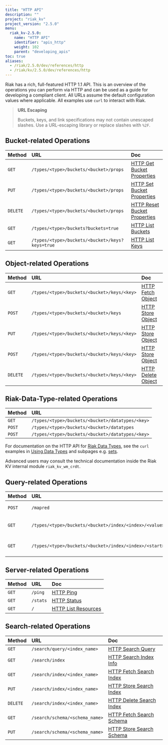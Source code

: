 ```yaml
---
title: "HTTP API"
description: ""
project: "riak_kv"
project_version: "2.5.0"
menu:
  riak_kv-2.5.0:
    name: "HTTP API"
    identifier: "apis_http"
    weight: 102
    parent: "developing_apis"
toc: true
aliases:
  - /riak/2.5.0/dev/references/http
  - /riak/kv/2.5.0/dev/references/http
---
```


Riak has a rich, full-featured HTTP 1.1 API. This is an overview of the
operations you can perform via HTTP and can be used as a guide for
developing a compliant client. All URLs assume the default configuration
values where applicable. All examples use `curl` to interact with Riak.

> **URL Escaping**
>
> Buckets, keys, and link specifications may not contain unescaped
slashes. Use a URL-escaping library or replace slashes with `%2F`.

## Bucket-related Operations

Method | URL | Doc
:------|:----|:---
`GET` | `/types/<type>/buckets/<bucket>/props` | [HTTP Get Bucket Properties](/riak/kv/2.5.0/developing/api/http/get-bucket-props)
`PUT` | `/types/<type>/buckets/<bucket>/props` | [HTTP Set Bucket Properties](/riak/kv/2.5.0/developing/api/http/set-bucket-props)
`DELETE` | `/types/<type>/buckets/<bucket>/props` | [HTTP Reset Bucket Properties](/riak/kv/2.5.0/developing/api/http/reset-bucket-props)
`GET` | `/types/<type>/buckets?buckets=true` | [HTTP List Buckets](/riak/kv/2.5.0/developing/api/http/list-buckets)
`GET` | `/types/<type>/buckets/<bucket>/keys?keys=true` | [HTTP List Keys](/riak/kv/2.5.0/developing/api/http/list-keys)

## Object-related Operations

Method | URL | Doc
:------|:----|:---
`GET` | `/types/<type>/buckets/<bucket>/keys/<key>` | [HTTP Fetch Object](/riak/kv/2.5.0/developing/api/http/fetch-object)
`POST` | `/types/<type>/buckets/<bucket>/keys` | [HTTP Store Object](/riak/kv/2.5.0/developing/api/http/store-object)
`PUT` | `/types/<type>/buckets/<bucket>/keys/<key>` | [HTTP Store Object](/riak/kv/2.5.0/developing/api/http/store-object)
`POST` | `/types/<type>/buckets/<bucket>/keys/<key>` | [HTTP Store Object](/riak/kv/2.5.0/developing/api/http/store-object)
`DELETE` | `/types/<type>/buckets/<bucket>/keys/<key>` | [HTTP Delete Object](/riak/kv/2.5.0/developing/api/http/delete-object)

## Riak-Data-Type-related Operations

Method | URL
:------|:----
`GET` | `/types/<type>/buckets/<bucket>/datatypes/<key>`
`POST` | `/types/<type>/buckets/<bucket>/datatypes`
`POST` | `/types/<type>/buckets/<bucket>/datatypes/<key>`

For documentation on the HTTP API for [Riak Data Types](/riak/kv/2.5.0/learn/concepts/crdts),
see the `curl` examples in [Using Data Types](/riak/kv/2.5.0/developing/data-types/#usage-examples)
and subpages e.g. [sets](/riak/kv/2.5.0/developing/data-types/sets).

Advanced users may consult the technical documentation inside the Riak
KV internal module `riak_kv_wm_crdt`.

## Query-related Operations

Method | URL | Doc
:------|:----|:---
`POST` | `/mapred` | [HTTP MapReduce](/riak/kv/2.5.0/developing/api/http/mapreduce)
`GET` | `/types/<type>/buckets/<bucket>/index/<index>/<value>` | [HTTP Secondary Indexes](/riak/kv/2.5.0/developing/api/http/secondary-indexes)
`GET` | `/types/<type>/buckets/<bucket>/index/<index>/<start>/<end>` | [HTTP Secondary Indexes](/riak/kv/2.5.0/developing/api/http/secondary-indexes)

## Server-related Operations

Method | URL | Doc
:------|:----|:---
`GET` | `/ping` | [HTTP Ping](/riak/kv/2.5.0/developing/api/http/ping)
`GET` | `/stats` | [HTTP Status](/riak/kv/2.5.0/developing/api/http/status)
`GET` | `/` | [HTTP List Resources](/riak/kv/2.5.0/developing/api/http/list-resources)

## Search-related Operations

Method | URL | Doc
:------|:----|:---
`GET` | `/search/query/<index_name>` | [HTTP Search Query](/riak/kv/2.5.0/developing/api/http/search-query)
`GET` | `/search/index` | [HTTP Search Index Info](/riak/kv/2.5.0/developing/api/http/search-index-info)
`GET` | `/search/index/<index_name>` | [HTTP Fetch Search Index](/riak/kv/2.5.0/developing/api/http/fetch-search-index)
`PUT` | `/search/index/<index_name>` | [HTTP Store Search Index](/riak/kv/2.5.0/developing/api/http/store-search-index)
`DELETE` | `/search/index/<index_name>` | [HTTP Delete Search Index](/riak/kv/2.5.0/developing/api/http/delete-search-index)
`GET` | `/search/schema/<schema_name>` | [HTTP Fetch Search Schema](/riak/kv/2.5.0/developing/api/http/fetch-search-schema)
`PUT` | `/search/schema/<schema_name>` | [HTTP Store Search Schema](/riak/kv/2.5.0/developing/api/http/store-search-schema)
